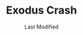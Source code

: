 ---
date: Last Modified
title: Exodus Crash
location: Nessus
eleventyNavigation:
  key: Exodus Crash
  order: 3
---